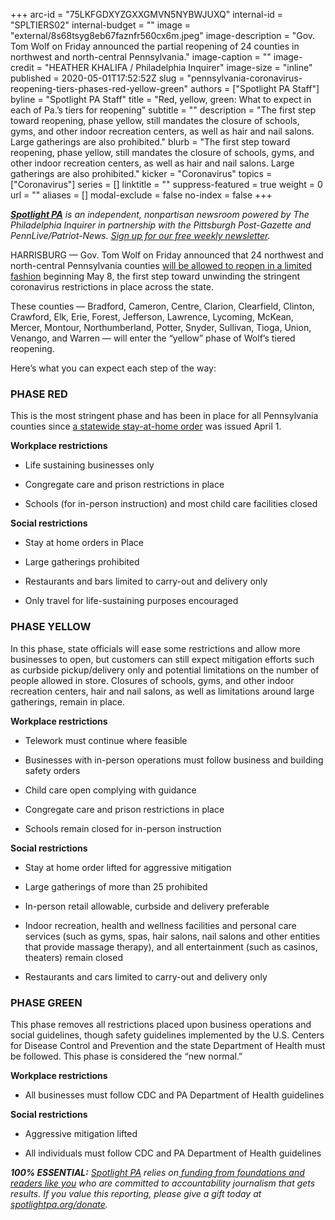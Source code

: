 +++
arc-id = "75LKFGDXYZGXXGMVN5NYBWJUXQ"
internal-id = "SPLTIERS02"
internal-budget = ""
image = "external/8s68tsyg8eb67faznfr560cx6m.jpeg"
image-description = "Gov. Tom Wolf on Friday announced the partial reopening of 24 counties in northwest and north-central Pennsylvania."
image-caption = ""
image-credit = "HEATHER KHALIFA / Philadelphia Inquirer"
image-size = "inline"
published = 2020-05-01T17:52:52Z
slug = "pennsylvania-coronavirus-reopening-tiers-phases-red-yellow-green"
authors = ["Spotlight PA Staff"]
byline = "Spotlight PA Staff"
title = "Red, yellow, green: What to expect in each of Pa.’s tiers for reopening"
subtitle = ""
description = "The first step toward reopening, phase yellow, still mandates the closure of schools, gyms, and other indoor recreation centers, as well as hair and nail salons. Large gatherings are also prohibited."
blurb = "The first step toward reopening, phase yellow, still mandates the closure of schools, gyms, and other indoor recreation centers, as well as hair and nail salons. Large gatherings are also prohibited."
kicker = "Coronavirus"
topics = ["Coronavirus"]
series = []
linktitle = ""
suppress-featured = true
weight = 0
url = ""
aliases = []
modal-exclude = false
no-index = false
+++

<a href="https://www.spotlightpa.org/"><i><b>Spotlight PA</b></i></a><i> is an independent, nonpartisan newsroom powered by The Philadelphia Inquirer in partnership with the Pittsburgh Post-Gazette and PennLive/Patriot-News. </i><a href="https://www.spotlightpa.org/newsletters"><i>Sign up for our free weekly newsletter</i></a><i>.</i>

HARRISBURG — Gov. Tom Wolf on Friday announced that 24 northwest and north-central Pennsylvania counties <a href="https://www.spotlightpa.org/news/2020/05/pennsylvania-counties-reopen-full-list-may-8/" target=_blank>will be allowed to reopen in a limited fashion</a> beginning May 8, the first step toward unwinding the stringent coronavirus restrictions in place across the state.

These counties — Bradford, Cameron, Centre, Clarion, Clearfield, Clinton, Crawford, Elk, Erie, Forest, Jefferson, Lawrence, Lycoming, McKean, Mercer, Montour, Northumberland, Potter, Snyder, Sullivan, Tioga, Union, Venango, and Warren — will enter the “yellow” phase of Wolf’s tiered reopening.

Here’s what you can expect each step of the way:

### PHASE RED

This is the most stringent phase and has been in place for all Pennsylvania counties since <a href="https://www.spotlightpa.org/news/2020/04/pennsylvania-pa-coronavirus-stay-at-home-order-statewide-tom-wolf/" target=_blank>a statewide stay-at-home order</a> was issued April 1.

<b>Workplace restrictions</b>

- Life sustaining businesses only

- Congregate care and prison restrictions in place

- Schools (for in-person instruction) and most child care facilities closed

<b>Social restrictions</b>

- Stay at home orders in Place

- Large gatherings prohibited

- Restaurants and bars limited to carry-out and delivery only

- Only travel for life-sustaining purposes encouraged

<script src="https://www.spotlightpa.org/embed.js" async></script><div data-spl-embed-version="1" data-spl-src="https://www.spotlightpa.org/embeds/newsletter/"></div>

### PHASE YELLOW

In this phase, state officials will ease some restrictions and allow more businesses to open, but customers can still expect mitigation efforts such as curbside pickup/delivery only and potential limitations on the number of people allowed in store. Closures of schools, gyms, and other indoor recreation centers, hair and nail salons, as well as limitations around large gatherings, remain in place.

<b>Workplace restrictions</b>

- Telework must continue where feasible

- Businesses with in-person operations must follow business and building safety orders

- Child care open complying with guidance

- Congregate care and prison restrictions in place

- Schools remain closed for in-person instruction

<b>Social restrictions</b>

- Stay at home order lifted for aggressive mitigation

- Large gatherings of more than 25 prohibited

- In-person retail allowable, curbside and delivery preferable

- Indoor recreation, health and wellness facilities and personal care services (such as gyms, spas, hair salons, nail salons and other entities that provide massage therapy), and all entertainment (such as casinos, theaters) remain closed

- Restaurants and cars limited to carry-out and delivery only

### PHASE GREEN

This phase removes all restrictions placed upon business operations and social guidelines, though safety guidelines implemented by the U.S. Centers for Disease Control and Prevention and the state Department of Health must be followed. This phase is considered the “new normal.”

<b>Workplace restrictions</b>

- All businesses must follow CDC and PA Department of Health guidelines

<b>Social restrictions</b>

- Aggressive mitigation lifted

- All individuals must follow CDC and PA Department of Health guidelines

<i><b>100% ESSENTIAL:</b></i><i> </i><a href="https://www.spotlightpa.org/"><i>Spotlight PA</i></a><i> relies on</i><a href="https://www.spotlightpa.org/support"><i> funding from foundations and readers like you</i></a><i> who are committed to accountability journalism that gets results. If you value this reporting, please give a gift today at </i><a href="https://www.spotlightpa.org/donate"><i>spotlightpa.org/donate</i></a><i>.</i>

